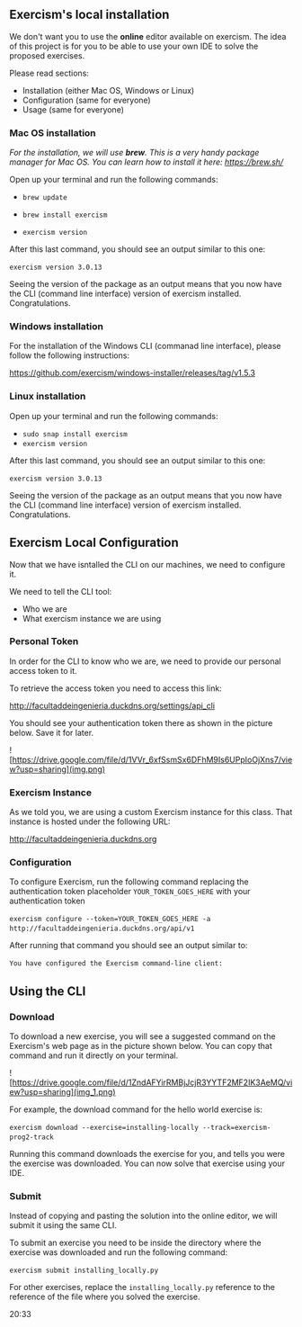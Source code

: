 ## Exercism's local installation

We don't want you to use the **online** editor available on exercism. The idea of this project is 
for you to be able to use your own IDE to solve the proposed exercises.

Please read sections:

- Installation (either Mac OS, Windows or Linux)
- Configuration (same for everyone)
- Usage (same for everyone)


### Mac OS installation

_For the installation, we will use **brew**. This is a very handy 
package manager for Mac OS. You can learn how to install it here: https://brew.sh/_


Open up your terminal and run the following commands:

- `brew update`

- `brew install exercism`

- `exercism version`

After this last command, you should see an output similar to this one:

`exercism version 3.0.13`

Seeing the version of the package as an output means that you 
now have the CLI (command line interface) version of exercism
installed. Congratulations.


### Windows installation

For the installation of the Windows CLI (commanad line interface), please follow
the following instructions:

https://github.com/exercism/windows-installer/releases/tag/v1.5.3

### Linux installation

Open up your terminal and run the following commands:

- `sudo snap install exercism`
- `exercism version`

After this last command, you should see an output similar to this one:

`exercism version 3.0.13`

Seeing the version of the package as an output means that you
now have the CLI (command line interface) version of exercism
installed. Congratulations.


## Exercism Local Configuration

Now that we have isntalled the CLI on our machines, we need to configure it.

We need to tell the CLI tool: 

- Who we are
- What exercism instance we are using

### Personal Token

In order for the CLI to know who we are, we need to provide our personal
access token to it. 

To retrieve the access token you need to access this link:

http://facultaddeingenieria.duckdns.org/settings/api_cli

You should see your authentication token there as shown in the picture below. Save it for later.

![https://drive.google.com/file/d/1VVr_6xfSsmSx6DFhM9Is6UPpIoOjXns7/view?usp=sharing](img.png)

### Exercism Instance

As we told you, we are using a custom Exercism instance for this class.
That instance is hosted under the following URL: 

http://facultaddeingenieria.duckdns.org

### Configuration

To configure Exercism, run the following command replacing the authentication token placeholder `YOUR_TOKEN_GOES_HERE`
with your authentication token

`exercism configure --token=YOUR_TOKEN_GOES_HERE -a http://facultaddeingenieria.duckdns.org/api/v1`

After running that command you should see an output similar to:

`You have configured the Exercism command-line client:`

## Using the CLI

### Download

To download a new exercise, you will see a suggested command on the Exercism's web page as in the picture shown below.
You can copy that command and run it directly on your terminal.

![https://drive.google.com/file/d/1ZndAFYirRMBjJcjR3YYTF2MF2IK3AeMQ/view?usp=sharing](img_1.png)

For example, the download command for the hello world exercise is:

`exercism download --exercise=installing-locally --track=exercism-prog2-track`

Running this command downloads the exercise for you, and tells you
were the exercise was downloaded. You can now solve that exercise using 
your IDE.

### Submit

Instead of copying and pasting the solution into the online editor, we will
submit it using the same CLI.

To submit an exercise you need to be inside the directory where the exercise
was downloaded and run the following command:


`exercism submit installing_locally.py`

For other exercises, replace the `installing_locally.py` reference to the reference
of the file where you solved the exercise.



20:33
